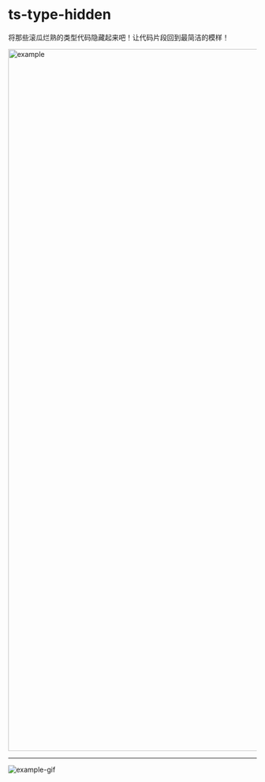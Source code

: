 # ts-type-hidden
将那些滚瓜烂熟的类型代码隐藏起来吧！让代码片段回到最简洁的模样！

<img width="1422" alt="example" src="https://user-images.githubusercontent.com/63690944/233914174-a536689e-cd80-4d87-81d4-104160be7c5e.png">

---

![example-gif](https://user-images.githubusercontent.com/63690944/233918529-7906acb9-3908-4ae2-b4b7-c0c917ba18a1.gif)